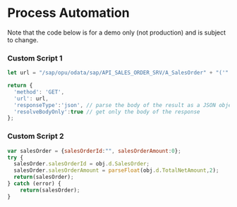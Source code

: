 # Process Automation

Note that the code below is for a demo only (not production) and is subject to change.

### Custom Script 1

```javascript
let url = "/sap/opu/odata/sap/API_SALES_ORDER_SRV/A_SalesOrder" + "('" + SalesOrderNumber + "')";

return {
  'method': 'GET',
  'url': url,
  'responseType':'json', // parse the body of the result as a JSON object
  'resolveBodyOnly':true // get only the body of the response
};
```


### Custom Script 2

```javascript
var salesOrder = {salesOrderId:"", salesOrderAmount:0};
try {
  salesOrder.salesOrderId = obj.d.SalesOrder;
  salesOrder.salesOrderAmount = parseFloat(obj.d.TotalNetAmount,2);
  return(salesOrder);
} catch (error) {
    return(salesOrder);
}
```
